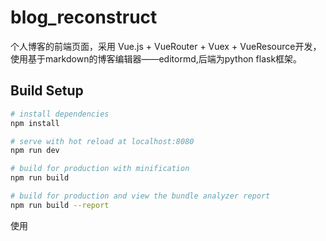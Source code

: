 # blog_reconstruct

个人博客的前端页面，采用 Vue.js + VueRouter + Vuex + VueResource开发，使用基于markdown的博客编辑器——editormd,后端为python flask框架。

## Build Setup

``` bash
# install dependencies
npm install

# serve with hot reload at localhost:8080
npm run dev

# build for production with minification
npm run build

# build for production and view the bundle analyzer report
npm run build --report
```

使用
